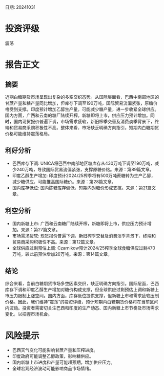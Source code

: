 
日期: 20241031

# 投资评级

震荡

# 报告正文

## 摘要

近期白糖期货市场呈现出复杂的多空交织态势。从国际层面看，巴西中南部地区的甘蔗产量和糖产量同比增加，但库存下调至190万吨，国际贸易流偏紧张，原糖价格受到支撑。印度预计增加乙醇生产量，可能减少糖产量，进一步收紧全球供应。国内方面，广西和云南的糖厂陆续开榨，新糖即将上市，供应压力预计增加。同时，国内现货报价普遍下调，市场需求疲软，新旧榨季交替及消费淡季背景下，终端和贸易商采购积极性不高。整体来看，市场缺乏明确方向指引，短期内白糖期货价格可能维持震荡格局。

## 利好分析

* 巴西库存下调: UNICA将巴西中南部地区糖库存从430万吨下调至190万吨，减少240万吨，导致国际贸易流偏紧张，支撑原糖价格。来源：第89篇文章。
* 印度乙醇生产增加: 印度预计2024/25榨季将有500万吨蔗糖转为生产乙醇，减少糖供应，可能推高国际糖价。来源：第28篇文章。
* 国内库存低位: 国内陈糖库存偏低，短期内对糖价形成支撑。来源：第21篇文章。

## 利空分析

* 国内新糖上市: 广西和云南糖厂陆续开榨，新糖即将上市，供应压力预计增加。来源：第27篇文章。
* 市场需求疲软: 现货报价普遍下调，新旧榨季交替及消费淡季背景下，终端和贸易商采购积极性不高。来源：第12篇文章。
* 全球供应过剩预估上调: Czarnikow预计2024/25榨季全球食糖供应过剩470万吨，较此前预估增加20万吨。来源：第14篇文章。

## 结论

综合来看，当前白糖期货市场多空因素交织，缺乏明确方向指引。国际层面，巴西库存下调和印度乙醇生产增加对糖价构成支撑，但全球供应过剩预估上调和新糖上市压力限制上涨空间。国内方面，库存低位提供支撑，但新糖上市和需求疲软压制价格。因此，我们维持“震荡”的投资评级，预计短期内白糖期货价格将在当前区间内波动。投资者需密切关注巴西和印度的生产动态、国内新糖上市节奏及市场需求变化，以把握市场机会。

# 风险提示

* 巴西天气变化可能影响甘蔗产量和压榨进度。
* 印度政府可能调整乙醇政策，影响糖供应。
* 国内新糖上市进度和产量可能超预期，增加供应压力。
* 全球宏观经济波动可能影响商品市场情绪。
